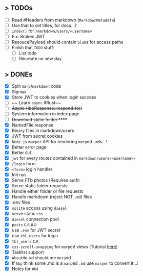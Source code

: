 ## > TODOs
- [ ] Read #Headers from markdown (`MarkdownMetadata`)
- [ ] Use that to set titles, for docs...?
- [ ] `index()` for `/markdown/users/<username>`
- [ ] Fix: Broken JWT
- [ ] ResoucePayload should contain `blob`s for access paths
- [ ] Finish that `TODO` stuff:
    - [ ] List todo
    - [ ] Recreate on new day

## > DONEs
- [x] Split `marp`/`markdown` code
- [x] Signup
- [x] Store JWT to cookies when login success
- [ ] ~~ Learn `async` #Rust~~
- [ ] ~~Async HbpResponse::respond_to()~~
- [ ] ~~System information in index page~~  
- [ ] ~~Download static folder  ****~~  
- [x] NamedFile response
- [x] Binary files in markdown/users
- [x] JWT from secret cookies
- [x] `Node.js` `marper` API for rendering `marp`ed `.md`s...!  
- [x] Better error page
- [x] Better `GUI`
- [x] `jwt` for every routes contained in `markdown/users/<username>/`
- [x] `/login` form
- [x] `<form>` login handler
- [x] Init run  
- [x] Serve FTb photos (Requires auth)  
- [x] Serve static folder requests  
- [x] Handle either folder or file requests  
- [x] Handle markdown (reject NOT `.md`) files  
- [x] .env files  
- [x] `sqlite` access using `diesel`  
- [x] serve static `css`  
- [x] `diesel` connection pool  
- [x] `posts` `C`.`R`.`U`.`D`  
- [x] use `.env` for JWT secret  
- [x] use `tbl_users` for login  
- [x] `tbl_users` `C`.`R`  
- [x] `css-scroll-snapping` for `marp`ed views
  (Tutorial [here](https://css-tricks.com/practical-css-scroll-snapping/))
- [x] Tasklist support  
- [x] `AboutMe.md` should me `marp`ed  
- [x] If `hbp` think some .md is a `marp`ed `.md` use `marper` to convert it...!  
- [x] Notes for `#Ká`  
